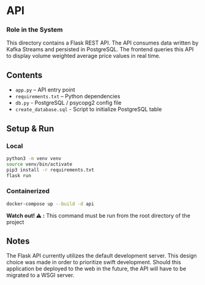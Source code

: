 # API

### Role in the System

This directory contains a Flask REST API. The API consumes data written by Kafka Streams and persisted in PostgreSQL. The frontend queries this API to display volume weighted average price values in real time.

## Contents

- `app.py` – API entry point
- `requirements.txt` – Python dependencies
- `db.py` - PostgreSQL / psycopg2 config file
- `create_database.sql` - Script to initialize PostgreSQL table

## Setup & Run

### Local

```bash
python3 -m venv venv
source venv/bin/activate
pip3 install -r requirements.txt
flask run
```

### Containerized

```bash
docker-compose up --build -d api
```

**Watch out! ⚠️ :** This command must be run from the root directory of the project

## Notes

The Flask API currently utilizes the default development server. This design choice was made in order to prioritize swift development. Should this application be deployed to the web in the future, the API will have to be migrated to a WSGI server.
